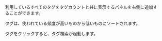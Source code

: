 利用しているすべてのタグをタグカウントと共に表示するパネルを右側に追加することができます。

タグは、使われている頻度が高いものから低いものにソートされます。

タグをクリックすると、タグ検索が起動します。